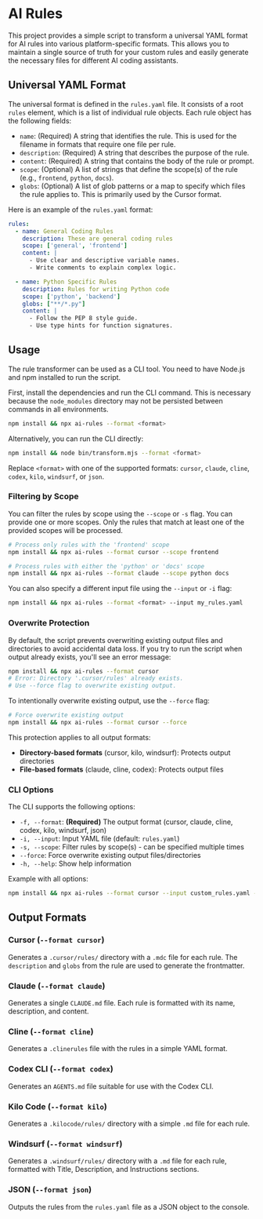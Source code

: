 # AI Rules

This project provides a simple script to transform a universal YAML format for AI rules into various platform-specific formats. This allows you to maintain a single source of truth for your custom rules and easily generate the necessary files for different AI coding assistants.

## Universal YAML Format

The universal format is defined in the `rules.yaml` file. It consists of a root `rules` element, which is a list of individual rule objects. Each rule object has the following fields:

- `name`: (Required) A string that identifies the rule. This is used for the filename in formats that require one file per rule.
- `description`: (Required) A string that describes the purpose of the rule.
- `content`: (Required) A string that contains the body of the rule or prompt.
- `scope`: (Optional) A list of strings that define the scope(s) of the rule (e.g., `frontend`, `python`, `docs`).
- `globs`: (Optional) A list of glob patterns or a map to specify which files the rule applies to. This is primarily used by the Cursor format.

Here is an example of the `rules.yaml` format:

```yaml
rules:
  - name: General Coding Rules
    description: These are general coding rules
    scope: ['general', 'frontend']
    content: |
      - Use clear and descriptive variable names.
      - Write comments to explain complex logic.

  - name: Python Specific Rules
    description: Rules for writing Python code
    scope: ['python', 'backend']
    globs: ["**/*.py"]
    content: |
      - Follow the PEP 8 style guide.
      - Use type hints for function signatures.
```

## Usage

The rule transformer can be used as a CLI tool. You need to have Node.js and npm installed to run the script.

First, install the dependencies and run the CLI command. This is necessary because the `node_modules` directory may not be persisted between commands in all environments.

```bash
npm install && npx ai-rules --format <format>
```

Alternatively, you can run the CLI directly:

```bash
npm install && node bin/transform.mjs --format <format>
```

Replace `<format>` with one of the supported formats: `cursor`, `claude`, `cline`, `codex`, `kilo`, `windsurf`, or `json`.

### Filtering by Scope

You can filter the rules by scope using the `--scope` or `-s` flag. You can provide one or more scopes. Only the rules that match at least one of the provided scopes will be processed.

```bash
# Process only rules with the 'frontend' scope
npm install && npx ai-rules --format cursor --scope frontend

# Process rules with either the 'python' or 'docs' scope
npm install && npx ai-rules --format claude --scope python docs
```

You can also specify a different input file using the `--input` or `-i` flag:
```bash
npm install && npx ai-rules --format <format> --input my_rules.yaml
```

### Overwrite Protection

By default, the script prevents overwriting existing output files and directories to avoid accidental data loss. If you try to run the script when output already exists, you'll see an error message:

```bash
npm install && npx ai-rules --format cursor
# Error: Directory '.cursor/rules' already exists.
# Use --force flag to overwrite existing output.
```

To intentionally overwrite existing output, use the `--force` flag:

```bash
# Force overwrite existing output
npm install && npx ai-rules --format cursor --force
```

This protection applies to all output formats:
- **Directory-based formats** (cursor, kilo, windsurf): Protects output directories
- **File-based formats** (claude, cline, codex): Protects output files

### CLI Options

The CLI supports the following options:

- `-f, --format`: **(Required)** The output format (cursor, claude, cline, codex, kilo, windsurf, json)
- `-i, --input`: Input YAML file (default: `rules.yaml`)
- `-s, --scope`: Filter rules by scope(s) - can be specified multiple times
- `--force`: Force overwrite existing output files/directories
- `-h, --help`: Show help information

Example with all options:
```bash
npm install && npx ai-rules --format cursor --input custom_rules.yaml --scope frontend python --force
```

## Output Formats

### Cursor (`--format cursor`)

Generates a `.cursor/rules/` directory with a `.mdc` file for each rule. The `description` and `globs` from the rule are used to generate the frontmatter.

### Claude (`--format claude`)

Generates a single `CLAUDE.md` file. Each rule is formatted with its name, description, and content.

### Cline (`--format cline`)

Generates a `.clinerules` file with the rules in a simple YAML format.

### Codex CLI (`--format codex`)

Generates an `AGENTS.md` file suitable for use with the Codex CLI.

### Kilo Code (`--format kilo`)

Generates a `.kilocode/rules/` directory with a simple `.md` file for each rule.

### Windsurf (`--format windsurf`)

Generates a `.windsurf/rules/` directory with a `.md` file for each rule, formatted with Title, Description, and Instructions sections.

### JSON (`--format json`)

Outputs the rules from the `rules.yaml` file as a JSON object to the console.
